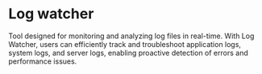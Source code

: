 # Log watcher
Tool designed for monitoring and analyzing log files in real-time. With Log Watcher, users can efficiently track and troubleshoot application logs, system logs, and server logs, enabling proactive detection of errors and performance issues.
